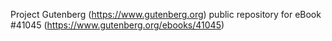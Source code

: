 Project Gutenberg (https://www.gutenberg.org) public repository for eBook #41045 (https://www.gutenberg.org/ebooks/41045)
